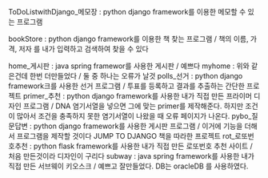 ToDoListwithDjango_메모장 : python django framework를 이용한 메모할 수 있는 프로그램

bookStore : python django framework를 이용한 책 찾는 프로그램 / 책의 이름, 가격, 저자 를 내가 입력하고 검색하여 찾을 수 있다

home_게시판 : java spring framewor를 사용한 게시판 / 예쁘다
myhome : 위와 같은건데 한번 더만들었다 / 둘 중 하나는 오류가 날것
polls_선거 : python django framework크를 사용한 선거 프로그램 / 투표를 등록하고 결과를 추출하는 간단한 프로젝트
primer_추천 : python django framework를 사용한 내가 직접 만든 프라이머 디자인 프로그램 / DNA 염기서열을 넣으면 그에 맞는 primer를 제작해준다. 하지만 조건이 많아서 조건을 충족하지 못한 염기서열이 나왔을 때 오류 페이지가 나온다.
pybo_질문답변 : python django framework를 사용한 게시판 프로그램 / 이거에 기능을 더해서 프로그램을 제작할 것이다 JUMP TO DJANGO 책을 따라한 프로젝트
rot_로또번호추천 : python flask framework를 사용한 내가 직접 만든 로또번호 추천 사이트 / 처음 만든것이라 디자인이 구리다
subway : java spring framework를 사용한 내가 직접 만든 서브웨이 키오스크 / 예쁘고 잘만들었다. DB는 oracleDB 를 사용하였다. 
